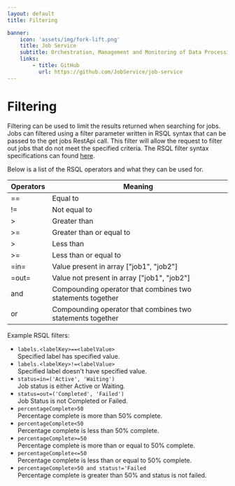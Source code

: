 ```yaml
---
layout: default
title: Filtering

banner:
    icon: 'assets/img/fork-lift.png'
    title: Job Service
    subtitle: Orchestration, Management and Monitoring of Data Processing
    links:
        - title: GitHub
          url: https://github.com/JobService/job-service
---
```


# Filtering

Filtering can be used to limit the results returned when searching for jobs.  
Jobs can filtered using a filter parameter written in RSQL syntax that can be passed to the get jobs RestApi call. 
This filter will allow the request to filter out jobs that do not meet the specified criteria. 
The RSQL filter syntax specifications can found [here](https://github.com/jirutka/rsql-parser).

Below is a list of the RSQL operators and what they can be used for.

| Operators | Meaning                                                    |
|-----------|------------------------------------------------------------|
|    ==     | Equal to                                                   |
|    !=     | Not equal to                                               |
|    >      | Greater than                                               |
|    >=     | Greater than or equal to                                   |
|    >      | Less than                                                  |
|    >=     | Less than or equal to                                      |
|   =in=    | Value present in array ["job1", "job2"]                    |
|   =out=   | Value not present in array ["job1", "job2"]                |
|   and     | Compounding operator that combines two statements together |
|   or      | Compounding operator that combines two statements together |

Example RSQL filters:  
- `labels.<labelKey>==<labelValue>`  
Specified label has specified value.  
- `labels.<labelKey>!=<labelValue>`  
Specified label doesn't have specified value.  
- `status=in=('Active', 'Waiting')`  
Job status is either Active or Waiting.  
- `status=out=('Completed', 'Failed')`  
Job Status is not Completed or Failed.  
- `percentageComplete>50`  
Percentage complete is more than 50% complete.  
- `percentageComplete<50`  
Percentage complete is less than 50% complete.  
- `percentageComplete>=50`  
Percentage complete is more than or equal to 50% complete.  
- `percentageComplete<=50`  
Percentage complete is less than or equal to 50% complete.  
- `percentageComplete>50 and status!='Failed`  
Percentage complete is greater than 50% and status is not failed.  
